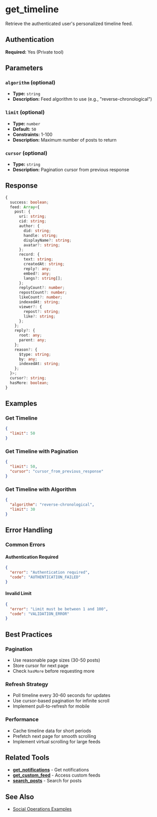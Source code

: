 # get_timeline

Retrieve the authenticated user's personalized timeline feed.

## Authentication

**Required:** Yes (Private tool)

## Parameters

### `algorithm` (optional)
- **Type:** `string`
- **Description:** Feed algorithm to use (e.g., "reverse-chronological")

### `limit` (optional)
- **Type:** `number`
- **Default:** `50`
- **Constraints:** 1-100
- **Description:** Maximum number of posts to return

### `cursor` (optional)
- **Type:** `string`
- **Description:** Pagination cursor from previous response

## Response

```typescript
{
  success: boolean;
  feed: Array<{
    post: {
      uri: string;
      cid: string;
      author: {
        did: string;
        handle: string;
        displayName?: string;
        avatar?: string;
      };
      record: {
        text: string;
        createdAt: string;
        reply?: any;
        embed?: any;
        langs?: string[];
      };
      replyCount?: number;
      repostCount?: number;
      likeCount?: number;
      indexedAt: string;
      viewer?: {
        repost?: string;
        like?: string;
      };
    };
    reply?: {
      root: any;
      parent: any;
    };
    reason?: {
      $type: string;
      by: any;
      indexedAt: string;
    };
  }>;
  cursor?: string;
  hasMore: boolean;
}
```

## Examples

### Get Timeline

```json
{
  "limit": 50
}
```

### Get Timeline with Pagination

```json
{
  "limit": 50,
  "cursor": "cursor_from_previous_response"
}
```

### Get Timeline with Algorithm

```json
{
  "algorithm": "reverse-chronological",
  "limit": 30
}
```

## Error Handling

### Common Errors

#### Authentication Required
```json
{
  "error": "Authentication required",
  "code": "AUTHENTICATION_FAILED"
}
```

#### Invalid Limit
```json
{
  "error": "Limit must be between 1 and 100",
  "code": "VALIDATION_ERROR"
}
```

## Best Practices

### Pagination
- Use reasonable page sizes (30-50 posts)
- Store cursor for next page
- Check `hasMore` before requesting more

### Refresh Strategy
- Poll timeline every 30-60 seconds for updates
- Use cursor-based pagination for infinite scroll
- Implement pull-to-refresh for mobile

### Performance
- Cache timeline data for short periods
- Prefetch next page for smooth scrolling
- Implement virtual scrolling for large feeds

## Related Tools

- **[get_notifications](./get-notifications.md)** - Get notifications
- **[get_custom_feed](./get-custom-feed.md)** - Access custom feeds
- **[search_posts](./search-posts.md)** - Search for posts

## See Also

- [Social Operations Examples](../../examples/social-operations.md)

